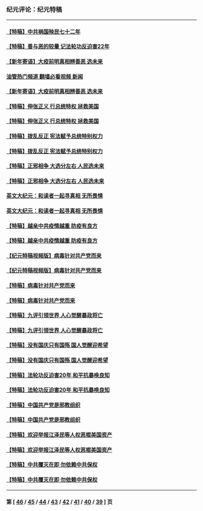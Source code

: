 ### 纪元评论：纪元特稿
---
#### [【特稿】中共祸国殃民七十二年](../../pages/nsc424/n13272607.md?11030330) 
#### [【特稿】善与恶的较量 记法轮功反迫害22年](../../pages/nsc424/n13086597.md?11030330) 
#### [【新年寄语】大疫前明真相辨善恶 选未来](../../pages/nsc424/n12660855.md?11030330) 
#### [油管热门频道 翻墙必看视频 新闻](ok?11030330)
#### [【新年寄语】大疫前明真相辨善恶 选未来](../../pages/nsc424/n12660855.md?11030330) 
#### [【特稿】伸张正义 行总统特权 拯救美国](../../pages/nsc424/n12616806.md?11030330) 
#### [【特稿】伸张正义 行总统特权 拯救美国](../../pages/nsc424/n12616806.md?11030330) 
#### [【特稿】拨乱反正 宪法赋予总统特别权力](../../pages/nsc424/n12598306.md?11030330) 
#### [【特稿】拨乱反正 宪法赋予总统特别权力](../../pages/nsc424/n12598306.md?11030330) 
#### [【特稿】正邪相争 大选分左右 人民选未来](../../pages/nsc424/n12545208.md?11030330) 
#### [【特稿】正邪相争 大选分左右 人民选未来](../../pages/nsc424/n12545208.md?11030330) 
#### [英文大纪元：和读者一起寻真相 无所畏惧](../../pages/nsc424/n12542027.md?11030330) 
#### [英文大纪元：和读者一起寻真相 无所畏惧](../../pages/nsc424/n12542027.md?11030330) 
#### [【特稿】越亲中共疫情越重 防疫有良方](../../pages/nsc424/n12042989.md?11030330) 
#### [【特稿】越亲中共疫情越重 防疫有良方](../../pages/nsc424/n12042989.md?11030330) 
#### [【纪元特稿视频版】病毒针对共产党而来](../../pages/nsc424/n11977328.md?11030330) 
#### [【纪元特稿视频版】病毒针对共产党而来](../../pages/nsc424/n11977328.md?11030330) 
#### [【特稿】病毒针对共产党而来](../../pages/nsc424/n11928818.md?11030330) 
#### [【特稿】病毒针对共产党而来](../../pages/nsc424/n11928818.md?11030330) 
#### [【特稿】九评引领世界 人心觉醒暴政将亡](../../pages/nsc424/n11660496.md?11030330) 
#### [【特稿】九评引领世界 人心觉醒暴政将亡](../../pages/nsc424/n11660496.md?11030330) 
#### [【特稿】没有国庆只有国殇 国人觉醒迎希望](../../pages/nsc424/n11549354.md?11030330) 
#### [【特稿】没有国庆只有国殇 国人觉醒迎希望](../../pages/nsc424/n11549354.md?11030330) 
#### [【特稿】法轮功反迫害20年 和平抗暴唤良知](../../pages/nsc424/n11389135.md?11030330) 
#### [【特稿】法轮功反迫害20年 和平抗暴唤良知](../../pages/nsc424/n11389135.md?11030330) 
#### [【特稿】中国共产党是邪教组织](../../pages/nsc424/n11355551.md?11030330) 
#### [【特稿】中国共产党是邪教组织](../../pages/nsc424/n11355551.md?11030330) 
#### [【特稿】欢迎举报江泽民等人权恶棍美国资产](../../pages/nsc424/n11303040.md?11030330) 
#### [【特稿】欢迎举报江泽民等人权恶棍美国资产](../../pages/nsc424/n11303040.md?11030330) 
#### [【特稿】中共覆灭在即 勿依赖中共保权](../../pages/nsc424/n11278510.md?11030330) 
#### [【特稿】中共覆灭在即 勿依赖中共保权](../../pages/nsc424/n11278510.md?11030330) 

---
#### 第 [ [46](./46.md?11030330) / [45](./45.md?11030330) / [44](./44.md?11030330) / [43](./43.md?11030330) / [42](./42.md?11030330) / [41](./41.md?11030330) / [40](./40.md?11030330) / [39](./39.md?11030330) ] 页
